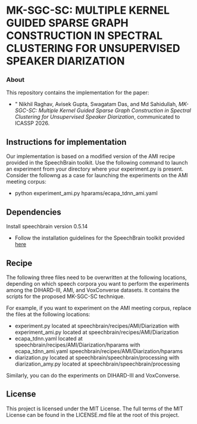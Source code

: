# MK-SGC-SC: MULTIPLE KERNEL GUIDED SPARSE GRAPH CONSTRUCTION IN SPECTRAL CLUSTERING FOR UNSUPERVISED SPEAKER DIARIZATION 
### About
This repository contains the implementation for the paper:  
- " Nikhil Raghav, Avisek Gupta, Swagatam Das, and Md Sahidullah, *MK-SGC-SC: Multiple Kernel Guided Sparse Graph Construction in Spectral Clustering for Unsupervised Speaker Diarization*, communicated to ICASSP 2026.

## Instructions for implementation
Our implementation is based on a modified version of the AMI recipe provided in the SpeechBrain toolkit.
Use the following command to launch an experiment from your directory where your experiment.py is present. Consider the followng as a case for launching the experiments on the AMI meeting corpus: 
- python experiment_ami.py hparams/ecapa_tdnn_ami.yaml

## Dependencies
Install speechbrain version 0.5.14
- Follow the installation guidelines for the SpeechBrain toolkit provided [here](https://github.com/speechbrain/speechbrain "SpeechBrain toolkit link")
## Recipe 
The following three files need to be overwritten at the following locations, depending on which speech corpora you want to perform the experiments among the DIHARD-III, AMI, and VoxConverse  datasets. 
It contains the scripts for the proposed MK-SGC-SC technique.

For example, if you want to experiment on the AMI meeting corpus, replace the files at the following locations:
- experiment.py located at speechbrain/recipes/AMI/Diarization with experiment_ami.py located at speechbrain/recipes/AMI/Diarization
- ecapa_tdnn.yaml located at speechbrain/recipes/AMI/Diarization/hparams with ecapa_tdnn_ami.yaml  speechbrain/recipes/AMI/Diarization/hparams
- diarization.py located at speechbrain/speechbrain/processing with diarization_amy.py located at speechbrain/speechbrain/processing
  
Similarly, you can do the experiments on DIHARD-III and VoxConverse.

## License
This project is licensed under the MIT License. The full terms of the MIT License can be found in the LICENSE.md file at the root of this project.

